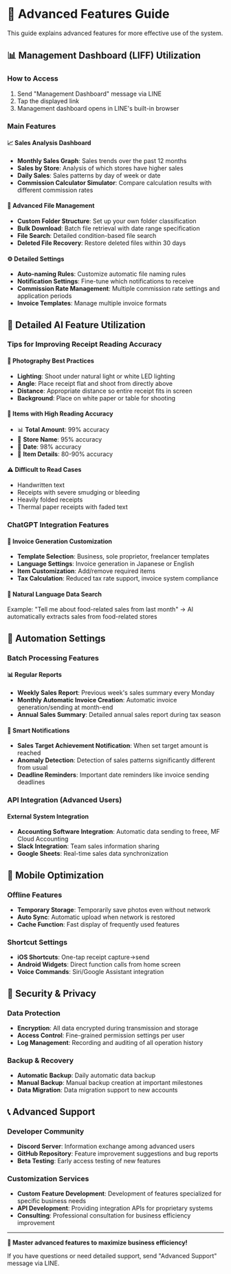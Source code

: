 # 🎯 Advanced Features Guide

This guide explains advanced features for more effective use of the system.

## 📊 Management Dashboard (LIFF) Utilization

### How to Access
1. Send "Management Dashboard" message via LINE
2. Tap the displayed link
3. Management dashboard opens in LINE's built-in browser

### Main Features

#### 📈 Sales Analysis Dashboard
- **Monthly Sales Graph**: Sales trends over the past 12 months
- **Sales by Store**: Analysis of which stores have higher sales
- **Daily Sales**: Sales patterns by day of week or date
- **Commission Calculator Simulator**: Compare calculation results with different commission rates

#### 📁 Advanced File Management
- **Custom Folder Structure**: Set up your own folder classification
- **Bulk Download**: Batch file retrieval with date range specification
- **File Search**: Detailed condition-based file search
- **Deleted File Recovery**: Restore deleted files within 30 days

#### ⚙️ Detailed Settings
- **Auto-naming Rules**: Customize automatic file naming rules
- **Notification Settings**: Fine-tune which notifications to receive
- **Commission Rate Management**: Multiple commission rate settings and application periods
- **Invoice Templates**: Manage multiple invoice formats

## 🤖 Detailed AI Feature Utilization

### Tips for Improving Receipt Reading Accuracy

#### 📸 Photography Best Practices
- **Lighting**: Shoot under natural light or white LED lighting
- **Angle**: Place receipt flat and shoot from directly above
- **Distance**: Appropriate distance so entire receipt fits in screen
- **Background**: Place on white paper or table for shooting

#### 🎯 Items with High Reading Accuracy
- 📊 **Total Amount**: 99% accuracy
- 🏪 **Store Name**: 95% accuracy
- 📅 **Date**: 98% accuracy
- 🛒 **Item Details**: 80-90% accuracy

#### ⚠️ Difficult to Read Cases
- Handwritten text
- Receipts with severe smudging or bleeding
- Heavily folded receipts
- Thermal paper receipts with faded text

### ChatGPT Integration Features

#### 📄 Invoice Generation Customization
- **Template Selection**: Business, sole proprietor, freelancer templates
- **Language Settings**: Invoice generation in Japanese or English
- **Item Customization**: Add/remove required items
- **Tax Calculation**: Reduced tax rate support, invoice system compliance

#### 💬 Natural Language Data Search
Example: "Tell me about food-related sales from last month"
→ AI automatically extracts sales from food-related stores

## 🔄 Automation Settings

### Batch Processing Features

#### 📊 Regular Reports
- **Weekly Sales Report**: Previous week's sales summary every Monday
- **Monthly Automatic Invoice Creation**: Automatic invoice generation/sending at month-end
- **Annual Sales Summary**: Detailed annual sales report during tax season

#### 🔔 Smart Notifications
- **Sales Target Achievement Notification**: When set target amount is reached
- **Anomaly Detection**: Detection of sales patterns significantly different from usual
- **Deadline Reminders**: Important date reminders like invoice sending deadlines

### API Integration (Advanced Users)

#### External System Integration
- **Accounting Software Integration**: Automatic data sending to freee, MF Cloud Accounting
- **Slack Integration**: Team sales information sharing
- **Google Sheets**: Real-time sales data synchronization

## 📱 Mobile Optimization

### Offline Features
- **Temporary Storage**: Temporarily save photos even without network
- **Auto Sync**: Automatic upload when network is restored
- **Cache Function**: Fast display of frequently used features

### Shortcut Settings
- **iOS Shortcuts**: One-tap receipt capture→send
- **Android Widgets**: Direct function calls from home screen
- **Voice Commands**: Siri/Google Assistant integration

## 🔐 Security & Privacy

### Data Protection
- **Encryption**: All data encrypted during transmission and storage
- **Access Control**: Fine-grained permission settings per user
- **Log Management**: Recording and auditing of all operation history

### Backup & Recovery
- **Automatic Backup**: Daily automatic data backup
- **Manual Backup**: Manual backup creation at important milestones
- **Data Migration**: Data migration support to new accounts

## 📞 Advanced Support

### Developer Community
- **Discord Server**: Information exchange among advanced users
- **GitHub Repository**: Feature improvement suggestions and bug reports
- **Beta Testing**: Early access testing of new features

### Customization Services
- **Custom Feature Development**: Development of features specialized for specific business needs
- **API Development**: Providing integration APIs for proprietary systems
- **Consulting**: Professional consultation for business efficiency improvement

---

**🚀 Master advanced features to maximize business efficiency!**

If you have questions or need detailed support, send "Advanced Support" message via LINE.